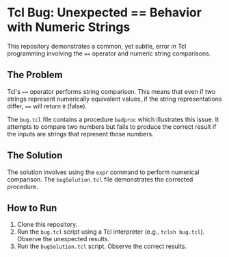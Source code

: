 # Tcl Bug: Unexpected == Behavior with Numeric Strings

This repository demonstrates a common, yet subtle, error in Tcl programming involving the `==` operator and numeric string comparisons.

## The Problem

Tcl's `==` operator performs string comparison.  This means that even if two strings represent numerically equivalent values, if the string representations differ, `==` will return `0` (false).

The `bug.tcl` file contains a procedure `badproc` which illustrates this issue.  It attempts to compare two numbers but fails to produce the correct result if the inputs are strings that represent those numbers.

## The Solution

The solution involves using the `expr` command to perform numerical comparison.  The `bugSolution.tcl` file demonstrates the corrected procedure.

## How to Run

1.  Clone this repository.
2.  Run the `bug.tcl` script using a Tcl interpreter (e.g., `tclsh bug.tcl`). Observe the unexpected results.
3.  Run the `bugSolution.tcl` script.  Observe the correct results.
